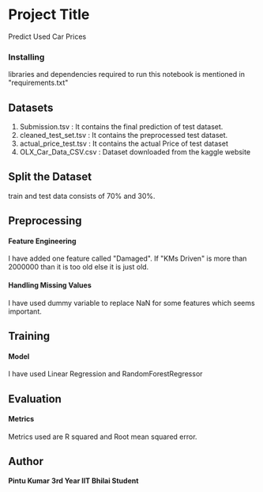 # Project Title

Predict Used Car Prices

### Installing

libraries and dependencies required to run this notebook is mentioned in "requirements.txt"

## Datasets

1. Submission.tsv : It contains the final prediction of test dataset.
2. cleaned_test_set.tsv : It contains the preprocessed test dataset.
3. actual_price_test.tsv : It contains the actual Price of test dataset
4. OLX_Car_Data_CSV.csv : Dataset downloaded from the kaggle website

## Split the Dataset
train and test data consists of 70% and 30%.

## Preprocessing
#### Feature Engineering
I have added one feature called "Damaged". If "KMs Driven" is more than 2000000 than it is too old else it is just old.


#### Handling Missing Values
I have used dummy variable to replace NaN for some features which seems important.

## Training
#### Model
I have used Linear Regression and RandomForestRegressor

## Evaluation
#### Metrics
Metrics used are R squared and Root mean squared error.

## Author
**Pintu Kumar**
**3rd Year 
IIT Bhilai Student**
